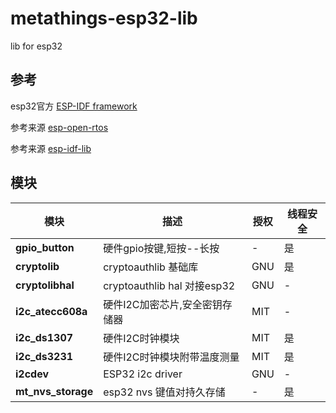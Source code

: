 # metathings-esp32-lib
lib for esp32

## 参考

esp32官方 [ESP-IDF framework](https://github.com/espressif/esp-idf)

参考来源 [esp-open-rtos](https://github.com/SuperHouse/esp-open-rtos)

参考来源 [esp-idf-lib](https://github.com/UncleRus/esp-idf-lib)


## 模块

| 模块              | 描述                                                                     | 授权 | 线程安全|
|-------------------|-------------------------------------------------------------------------|------|--------|
| **gpio_button**   | 硬件gpio按键,短按--长按                                                  | -     | 是     |
| **cryptolib**     | cryptoauthlib 基础库                                                    | GNU   | 是     |
| **cryptolibhal**  | cryptoauthlib hal 对接esp32                                             | GNU   | -      |
| **i2c_atecc608a** | 硬件I2C加密芯片,安全密钥存储器                                            | MIT  | -      |
| **i2c_ds1307**    | 硬件I2C时钟模块                                                          | MIT  | 是     |
| **i2c_ds3231**    | 硬件I2C时钟模块附带温度测量                                               | MIT  | 是     |
| **i2cdev**        | ESP32 i2c driver                                                        | GNU  | -      |
| **mt_nvs_storage**| esp32 nvs 键值对持久存储                                                 | -    | 是     |
